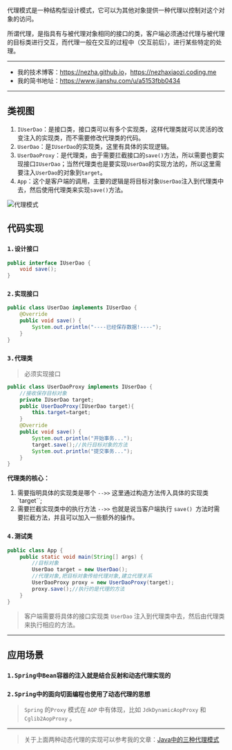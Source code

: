 代理模式是一种结构型设计模式，它可以为其他对象提供一种代理以控制对这个对象的访问。

所谓代理，是指具有与被代理对象相同的接口的类，客户端必须通过代理与被代理的目标类进行交互，而代理一般在交互的过程中（交互前后），进行某些特定的处理。

---

- 我的技术博客：<https://nezha.github.io>，<https://nezhaxiaozi.coding.me>
- 我的简书地址：<https://www.jianshu.com/u/a5153fbb0434>

---

## 类视图

1. `IUserDao`：是接口类，接口类可以有多个实现类，这样代理类就可以灵活的改变注入的实现类，而不需要修改代理类的代码。
2. `UserDao`：是`IUserDao`的实现类，这里有具体的实现逻辑。
3. `UserDaoProxy`：是代理类，由于需要拦截接口的`save()`方法，所以需要也要实现接口`IUserDao`；当然代理类也是要实现`UserDao`的实现方法的，所以这里需要注入`UserDao`的对象到`target`。
4. `App`：这个是客户端的调用，主要的逻辑是将目标对象`UserDao`注入到代理类中去，然后使用代理类来实现`save()`方法。

![代理模式](https://upload-images.jianshu.io/upload_images/5354563-4ba337a59ea0b6e7.png?imageMogr2/auto-orient/strip%7CimageView2/2/w/1240)



## 代码实现

### `1.设计接口`

```java
public interface IUserDao {
    void save();
}
```

### `2.实现接口`

```java
public class UserDao implements IUserDao {
    @Override
    public void save() {
        System.out.println("----已经保存数据!----");
    }
}
```

### `3.代理类` 

> 必须实现接口

```java
public class UserDaoProxy implements IUserDao {
    //接收保存目标对象
    private IUserDao target;
    public UserDaoProxy(IUserDao target){
        this.target=target;
    }
    @Override
    public void save() {
        System.out.println("开始事务...");
        target.save();//执行目标对象的方法
        System.out.println("提交事务...");
    }
}
```

**代理类的核心：**

1. 需要指明具体的实现类是哪个 `-->>` 这里通过构造方法传入具体的实现类 `target``;
2. 需要拦截实现类中的执行方法 `-->>` 也就是说当客户端执行 `save() `方法时需要拦截方法，并且可以加入一些额外的操作。

### `4.测试类`

```java
public class App {
    public static void main(String[] args) {
        //目标对象
        UserDao target = new UserDao();
        //代理对象,把目标对象传给代理对象,建立代理关系
        UserDaoProxy proxy = new UserDaoProxy(target);
        proxy.save();//执行的是代理的方法
    }
}
```

> 客户端需要将具体的接口实现类 `UserDao` 注入到代理类中去，然后由代理类来执行相应的方法。

---

## 应用场景

### `1.Spring中Bean容器的注入就是结合反射和动态代理实现的`


### `2.Spring中的面向切面编程也使用了动态代理的思想`

> `Spring` 的`Proxy` 模式在 `AOP` 中有体现，比如 `JdkDynamicAopProxy` 和  `Cglib2AopProxy` 。 
---

> 关于上面两种动态代理的实现可以参考我的文章：[Java中的三种代理模式](https://www.jianshu.com/p/a0b39a6e60f5)